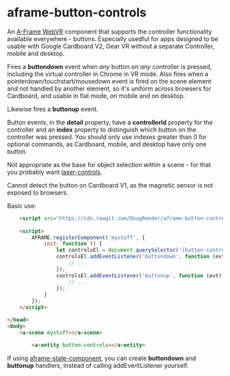 aframe-button-controls
===

An [A-Frame](https://aframe.io) [WebVR](https://webvr.info/) component that supports the controller functionality
available everywhere - buttons.  Especially usedful for apps designed to be usable with Google Cardboard V2, Gear VR
without a separate Controller, mobile and desktop.

Fires a **buttondown** event when *any* button on *any* controller is pressed, including the virtual controller in
Chrome in VR mode. Also fires when a pointerdown/touchstart/mousedown event is fired on the scene element and 
not handled by another element,
so it's uniform across browsers for Cardboard, and usable in flat mode, 
on mobile and on desktop.

Likewise fires a **buttonup** event.

Button events, in the **detail** property, have a **controllerId** property for the controller 
and an **index** property to distinguish which button on the controller was pressed.
You should only use indexes greater than 0 for optional commands, as Cardboard, mobile, and desktop have only one button.

Not appropriate as the base for object selection within a scene - for that you probably want 
[laser-controls](https://aframe.io/docs/0.8.0/components/laser-controls.html#sidebar).
 
Cannot detect the button on Cardboard V1, as the magnetic sensor is not exposed to browsers.

Basic use:
```html
	<script src="https://cdn.rawgit.com/DougReeder/aframe-button-controls/v1.0.0/aframe-button-controls.js"></script>
	
	<script>
		AFRAME.registerComponent('mystuff', {
			init: function () {
				let controlsEl = document.querySelector('[button-controls]');
				controlsEl.addEventListener('buttondown', function (evt) {
					// ...
				});
				controlsEl.addEventListener('buttonup', function (evt) {
					// ...
				});
			}
		});
	</script>

</head>
<body>
	<a-scene mystuff></a-scene>

		<a-entity button-controls></a-entity>
```

If using [aframe-state-component](https://www.npmjs.com/package/aframe-state-component),
you can create **buttondown** and **buttonup** handlers, instead of calling addEventListener yourself.
 